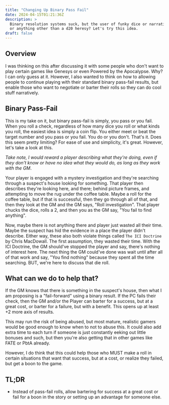 ```yaml
---
title: "Changing Up Binary Pass Fail"
date: 2024-04-15T01:21:36Z
description: >
  Binary resolution systems suck, but the user of funky dice or narrative dice
  or anything other than a d20 heresy? Let's try this idea.
draft: false
---
```

## Overview

I was thinking on this after discussing it with some people who don't want to
play certain games like Genesys or even Powered by the Apocalypse. Why? I can
only guess at it. However, I also wanted to think on how to allowing people to
continue playing with their standard binary pass-fail results, but enable those
who want to negotiate or barter their rolls so they can do cool stuff
narratively.

## Binary Pass-Fail

This is my take on it, but binary pass-fail is simply, you pass or you fail.
When you roll a check, regardless of how many dice you roll or what kinds you
roll, the easiest idea is simply a coin flip. You either meet or beat the target
number and you pass or you fail. You do or you don't. That's it. Does this seem
pretty limiting? For ease of use and simplicity, it's great. However, let's take
a look at this.

_Take note, I would reward a player describing what they're doing, even if they
don't know or have no idea what they would do, as long as they work with the
GM_.

Your player is engaged with a mystery investigation and they're searching
through a suspect's house looking for something. That player then describes
they're looking here, and there; behind picture frames, and attempting to move
the rug under the coffee table. Maybe a roll for the coffee table, but if that
is successful, then they go through all of that, and then they look at the GM
and the GM says, "Roll investigation". That player chucks the dice, rolls a 2,
and then you as the GM say, "You fail to find anything".

Now, maybe there is not anything there and player just wasted all their time.
Maybe the suspect has hid the evidence in a place the player didn't describe.
Either way, these also both violate things called `The ICI Doctrine` by Chris
MacDowall. The first assumption, they wasted their time. With the ICI Doctrine,
the GM should've stopped the player and say, there's nothing of interest here.
The next thing the GM could've done was wait until after all of that work and
say, "You find nothing" because they spent all the time searching. BUT, we're
here to discuss that die roll.

## What can we do to help that?

If the GM knows that there is something in the suspect's house, then what I am
proposing is a "fail-forward" using a binary result. If the PC fails their
check, then the GM and/or the Player can barter for a success, but at a great
cost, or barter for a failure, but with a benefit. This opens up at least +2
more axis of results.

This may run the risk of being abused, but most mature, realistic gamers would
be good enough to know when to not to abuse this. It could also add extra time
to each turn if someone is just constantly eeking out little bonuses and such,
but then you're also getting that in other games like FATE or PbtA already.

However, I do think that this could help those who MUST make a roll in certain
situations that want that success, but at a cost, or realize they failed, but
get a boon to the game.

## TL;DR

- Instead of pass-fail rolls, allow bartering for success at a great cost or
    fail for a boon in the story or setting up an advantage for someone else.
